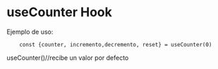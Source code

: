 # useCounter Hook

Ejemplo de uso: 

```
    const {counter, incremento,decremento, reset} = useCounter(0)
```

useCounter()//recibe un valor por defecto